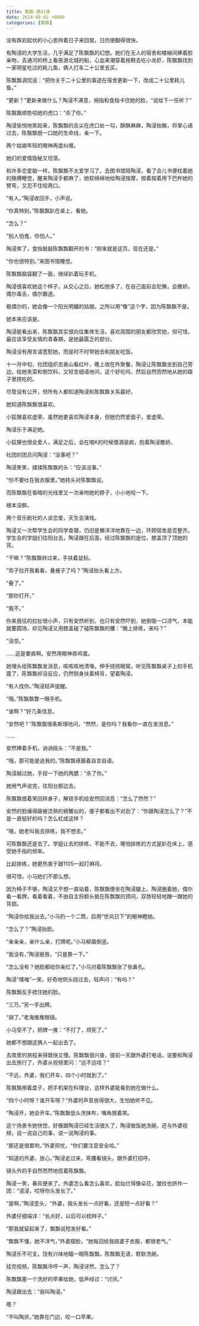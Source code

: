 ```yaml
---
title: 飘飘-第41章
date: 2024-08-02 +0800
categories: [飘飘]
---
```


没有跌宕起伏的小心思拎着日子来回晃，日历便翻得很快。

有陶浸的大学生活，几乎满足了陈飘飘的幻想。她们在无人的宿舍和楼梯间捧着脸亲吻，去通河的桥上看夜游北城的船，心血来潮穿着拖鞋去吃小龙虾，陈飘飘找到一家明星吃过的耗儿鱼，俩人打车二十公里去买。

陈飘飘调侃说：“把你关于二十公里的事迹在宿舍更新一下，改成二十公里耗儿鱼。”

“更新？”更新来做什么？陶浸不满意，拇指和食指卡住她的脸，“说给下一任听？”

陈飘飘顺势咬她的虎口：“杀了你。”

陶浸愉悦地笑起来，陈飘飘的舌尖在虎口处一勾，酥酥麻麻，陶浸抬腕，将掌心递过去，陈飘飘抿一口她的生命线，亲一下。

两个姑娘年轻的眼神再度纠缠。

她们的爱情隐秘又坦荡。

和许多恋爱脑一样，陈飘飘不太爱学习了。去图书馆陪陶浸，看了会儿书便枕着她的胳膊睡觉，醒来陶浸手都麻了，她软绵绵地给陶浸按摩，按着按着用下巴杵她的臂弯，又忍不住咬两口。

“有人。”陶浸收回手，小声说。

“你真特别。”陈飘飘趴在桌上，看她。

“怎么？”

“别人怕鬼，你怕人。”

陶浸笑了，食指敲敲陈飘飘翻开的书：“刚来就是这页，现在还是。”

“你也很特别。”来图书馆睡觉。

陈飘飘脑袋翻了一面，继续趴着玩手机。

陶浸很喜欢她这个样子，从交心之后，她松弛多了，在自己面前会犯懒，会撒娇，偶尔毒舌，偶尔霸道。

极偶尔的，她会像一个阳光明媚的姑娘。之所以用“像”这个字，因为陈飘飘不是。

她本来应该是。

陶浸能看出来，陈飘飘其实很向往集体生活，喜欢周围的朋友都欣赏她，但可惜，最应该享受友情的青春期，是她最匮乏的部分。

陶浸没有用言语宽慰她，而是时不时带她去和朋友吃饭。

十一月中旬，社团组织去香山看红叶，晚上收在外聚餐，陶浸让陈飘飘坐到自己旁边，给她夹菜和倒饮料，又轻言细语地问，这个好吃吗，然后自然而然地从她的碟子里捞吃的。

尽管没有公开，但所有人都知道陶浸和陈飘飘关系最好。

她知道陈飘飘很喜欢。

小狐狸喜欢虚荣，虽然她更喜欢陶浸本身，但她仍然爱面子，爱虚荣。

陶浸乐于满足她。

小狐狸也很会爱人，满足之后，会在唱K的时候借酒装疯，抱着陶浸撒娇。

社团的团员问陶浸：“没事吧？”

陶浸笑笑，揉揉陈飘飘的头：“应该没事。”

“你不要吐在我衣服里。”她转头对陈飘飘说。

而陈飘飘在昏暗的光线里又一次亲吻她的脖子，小小地咬一下。

根本没醉。

两个音乐剧社的人谈恋爱，天生会演戏。

陶浸又一次帮学生会的同学查寝，仍旧是懒洋洋地靠在一边，环顾宿舍是否整齐。学生会的学姐们往阳台去，陶浸跟在后面，经过陈飘飘的座位，膝盖顶了顶她的背。

“干嘛？”陈飘飘转过来，手扶着鼠标。

“帘子拉开我看看，叠被子了吗？”陶浸抬头看上方。

“叠了。”

“那你打开。”

“我不。”

你来我往的拉扯很小声，只有安然听到，也只有安然吓到，她倒吸一口凉气，本能就要圆场，却见陶浸又用膝盖碰了碰陈飘飘的腰：“晚上排练，来吗？”

“没空。”

……这是要疯啊。安然用眼神吞鸡蛋。

她埋头给陈飘飘发消息，咳咳咳地清嗓。伸手挠挠眼窝，听见陈飘飘桌子上的手机震了，陈飘飘却没反应，仍然侧身扶着椅背，望着陶浸。

“有人找你。”陶浸轻声提醒。

“哦。”陈飘飘瞥一眼手机。

“谁啊？”好几条信息。

“安然吧？”陈飘飘慢条斯理地问，“然然，是你吗？我看你一直在发消息。”

……

安然捧着手机，讷讷摇头：“不是我。”

“哦，那可能是追我的。”陈飘飘琢磨着自言自语。

陶浸越过她，手捏一下她的两腮：“杀了你。”

她用气声说完，往阳台那边去。

陈飘飘抿着笑回转身子，解锁手机给安然回消息：“怎么了然然？”

安然的脸燥得跟被烫熟的螃蟹似的，傻子都看出不对劲了：“你跟陶浸怎么了？”不是一直挺好的吗？怎么杠成这样？

“哦，她老叫我去排练，我不想去。”

可陈飘飘还是去了。学姐让去的排练，不能不去，哪怕排练的方式是趴在床上，感受她手指的频率。

比起排练，她更热衷于跟1105一起打麻将。

很可惜，小马她们不那么想。

因为椅子不够，陶浸又不想一直站着，陈飘飘便坐在陶浸腿上。陶浸圈着她，偶尔看一看牌，看着看着，不由自主将额头抵在陈飘飘的颈间，双唇轻轻地蹭一蹭她的背部。

“陶浸你给我出去。”小马扔一个二筒，启用“世风日下”的眼神瞪她。

“怎么了？”陶浸抬脸。

“亲亲亲，亲什么亲，打牌呢。”小马柳眉倒竖。

“我没有，”陶浸抿唇，“只是靠一下。”

“怎么没有？她脸都给你亲红了。”小马对着陈飘飘张了张鼻孔。

陶浸“噗嗤”一笑，好奇地侧头绕过去，轻声问：“有吗？”

陈飘飘反手捂住她的脸。

“三万。”另一手出牌。

“胡了。”老海推推眼镜。

小马受不了，把牌一推：“不打了，烦死了。”

她都不想跟这俩人一起出去了。

去南里的旅程来得既快又慢。陈飘飘很兴奋，提前一天跟外婆打电话，说要和陶浸出去旅行了，外婆从视频里问：“远不远哇？”

“不远，外婆，我们开车，四个小时就到了。”

陈飘飘擦着盘子，把手机架在料理台，这样外婆能看到她在做什么。

“四个小时呀？谁开车呀？”外婆的声音放得很大，生怕她听不见。

“陶浸开，她会开车。”陈飘飘低头洗抹布，嘴角抿着笑。

这个场景令她恍惚，好像跟陶浸已经生活很久了，陶浸做饭她洗碗，还与外婆视频，说一说自己的事，说一说陶浸的事。

“那还是很累哟，”外婆担忧，“你们要注意安全哈。”

“知道的外婆，放心。”陶浸走过来，弯腰看镜头，跟外婆打招呼。

镜头外的手自然而然地揽着陈飘飘。

陶浸一笑，春风便来了。外婆怎么看怎么喜欢，脸灿烂得像朵花，皱纹也挤作一团：“浸浸，哎呀你头发长了。”

“是啊，”陶浸歪头，“外婆，我头发长一点好看，还是短一点好看？”

外婆仔细端详：“长点好，以后可以梳辫子。”

“那我就留起来了，飘飘说短发好看。”

“飘飘不懂，她不洋气，”外婆摆脸，“她每回给我挑婆子衣服，都很老气。”

陶浸乐不可支，饶有兴味地瞄一眼陈飘飘。陈飘飘无语，默默洗碗。

挂完视频，陈飘飘冷哼一声，陶浸讶然，怎么了？

陈飘飘塞一个洗好的苹果给她，低声经过：“讨厌。”

陶浸跟出去：“我叫陶浸。”

嗯？

“不叫陶厌。”她靠在门边，咬一口苹果。


